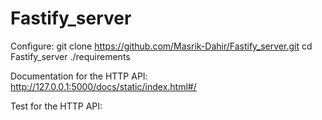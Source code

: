 # Fastify_server

Configure:
git clone https://github.com/Masrik-Dahir/Fastify_server.git
cd Fastify_server
./requirements

Documentation for the HTTP API:
http://127.0.0.1:5000/docs/static/index.html#/

Test for the HTTP API:

